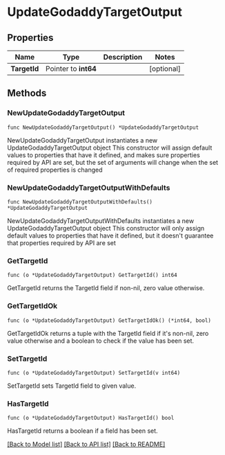# UpdateGodaddyTargetOutput

## Properties

Name | Type | Description | Notes
------------ | ------------- | ------------- | -------------
**TargetId** | Pointer to **int64** |  | [optional] 

## Methods

### NewUpdateGodaddyTargetOutput

`func NewUpdateGodaddyTargetOutput() *UpdateGodaddyTargetOutput`

NewUpdateGodaddyTargetOutput instantiates a new UpdateGodaddyTargetOutput object
This constructor will assign default values to properties that have it defined,
and makes sure properties required by API are set, but the set of arguments
will change when the set of required properties is changed

### NewUpdateGodaddyTargetOutputWithDefaults

`func NewUpdateGodaddyTargetOutputWithDefaults() *UpdateGodaddyTargetOutput`

NewUpdateGodaddyTargetOutputWithDefaults instantiates a new UpdateGodaddyTargetOutput object
This constructor will only assign default values to properties that have it defined,
but it doesn't guarantee that properties required by API are set

### GetTargetId

`func (o *UpdateGodaddyTargetOutput) GetTargetId() int64`

GetTargetId returns the TargetId field if non-nil, zero value otherwise.

### GetTargetIdOk

`func (o *UpdateGodaddyTargetOutput) GetTargetIdOk() (*int64, bool)`

GetTargetIdOk returns a tuple with the TargetId field if it's non-nil, zero value otherwise
and a boolean to check if the value has been set.

### SetTargetId

`func (o *UpdateGodaddyTargetOutput) SetTargetId(v int64)`

SetTargetId sets TargetId field to given value.

### HasTargetId

`func (o *UpdateGodaddyTargetOutput) HasTargetId() bool`

HasTargetId returns a boolean if a field has been set.


[[Back to Model list]](../README.md#documentation-for-models) [[Back to API list]](../README.md#documentation-for-api-endpoints) [[Back to README]](../README.md)


